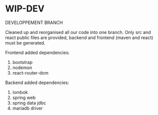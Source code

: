 # WIP-DEV
DEVELOPPEMENT BRANCH

Cleaned up and reorganised all our code into one branch.
Only src and react public files are provided, backend and frontend (maven and react) must be generated.

Frontend added dependencies:
1. bootstrap
2. nodemon
3. react-router-dom

Backend added dependencies:
1. lombok
2. spring web
3. spring data jdbc
4. mariadb driver
